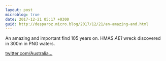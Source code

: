 ```yaml
---
layout: post
microblog: true
date: 2017-12-21 05:17 +0300
guid: http://desparoz.micro.blog/2017/12/21/an-amazing-and.html
---
```

An amazing and important find 105 years on. HMAS *AE1* wreck discovered in 300m in PNG waters. 

[twitter.com/Australia...](https://twitter.com/Australian_Navy/status/943623604922658816)
